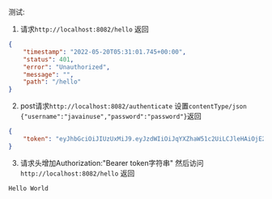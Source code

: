 测试:
1. 请求`http://localhost:8082/hello` 返回
~~~json
{
    "timestamp": "2022-05-20T05:31:01.745+00:00",
    "status": 401,
    "error": "Unauthorized",
    "message": "",
    "path": "/hello"
}
~~~

2. post请求`http://localhost:8082/authenticate` 设置`contentType/json {"username":"javainuse","password":"password"}`返回
~~~json
{
    "token": "eyJhbGciOiJIUzUxMiJ9.eyJzdWIiOiJqYXZhaW51c2UiLCJleHAiOjE2NTMwNDI5NTEsImlhdCI6MTY1MzAyNDk1MX0.W4yhxbCkuhqvj55VZ1FCboupPSodkp1KI4NtU2lDHTLldLoh9rsUPnmdjzB8k6EaSuFSGnafGeZrBfj5gV7XCQ"
}
~~~

3. 请求头增加Authorization:"Bearer token字符串" 然后访问`http://localhost:8082/hello` 返回
~~~
Hello World
~~~